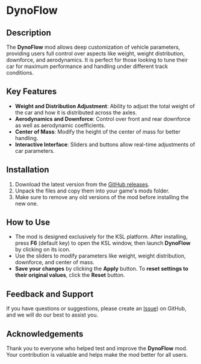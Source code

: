 # DynoFlow

## Description
The **DynoFlow** mod allows deep customization of vehicle parameters, providing users full control over aspects like weight, weight distribution, downforce, and aerodynamics. It is perfect for those looking to tune their car for maximum performance and handling under different track conditions.

## Key Features
- **Weight and Distribution Adjustment**: Ability to adjust the total weight of the car and how it is distributed across the axles.
- **Aerodynamics and Downforce**: Control over front and rear downforce as well as aerodynamic coefficients.
- **Center of Mass**: Modify the height of the center of mass for better handling.
- **Interactive Interface**: Sliders and buttons allow real-time adjustments of car parameters.

## Installation
1. Download the latest version from the [GitHub releases](https://github.com/Dranser/DynoFlow/releases/).
2. Unpack the files and copy them into your game's mods folder.
3. Make sure to remove any old versions of the mod before installing the new one.

## How to Use
- The mod is designed exclusively for the KSL platform. After installing, press **F6** (default key) to open the KSL window, then launch **DynoFlow** by clicking on its icon.
- Use the sliders to modify parameters like weight, weight distribution, downforce, and center of mass.
- **Save your changes** by clicking the **Apply** button. To **reset settings to their original values**, click the **Reset** button.

## Feedback and Support
If you have questions or suggestions, please create an [Issue](https://github.com/Dranser/DynoFlow/issues)) on GitHub, and we will do our best to assist you.

## Acknowledgements
Thank you to everyone who helped test and improve the **DynoFlow** mod. Your contribution is valuable and helps make the mod better for all users.
